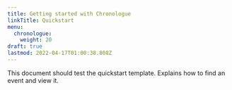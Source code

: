 ```yaml
---
title: Getting started with Chronologue
linkTitle: Quickstart
menu:
  chronologue:
    weight: 20
draft: true
lastmod: 2022-04-17T01:00:38.808Z
---
```


This document should test the quickstart template. 
Explains how to find an event and view it.